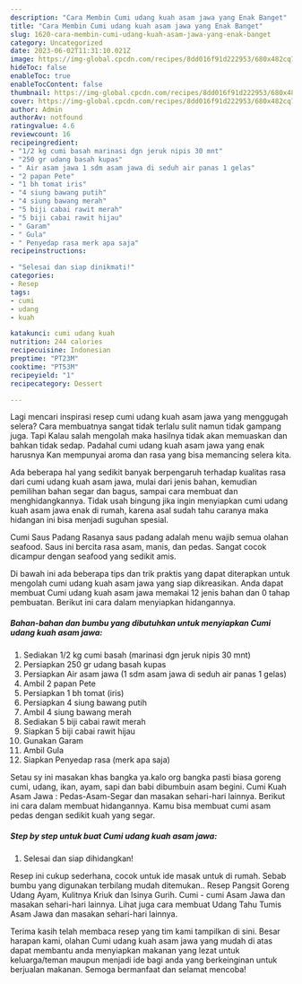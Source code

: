```yaml
---
description: "Cara Membin Cumi udang kuah asam jawa yang Enak Banget"
title: "Cara Membin Cumi udang kuah asam jawa yang Enak Banget"
slug: 1620-cara-membin-cumi-udang-kuah-asam-jawa-yang-enak-banget
category: Uncategorized
date: 2023-06-02T11:31:10.021Z
image: https://img-global.cpcdn.com/recipes/8dd016f91d222953/680x482cq70/cumi-udang-kuah-asam-jawa-foto-resep-utama.jpg
hideToc: false
enableToc: true
enableTocContent: false
thumbnail: https://img-global.cpcdn.com/recipes/8dd016f91d222953/680x482cq70/cumi-udang-kuah-asam-jawa-foto-resep-utama.jpg
cover: https://img-global.cpcdn.com/recipes/8dd016f91d222953/680x482cq70/cumi-udang-kuah-asam-jawa-foto-resep-utama.jpg
author: Admin
authorAv: notfound
ratingvalue: 4.6
reviewcount: 16
recipeingredient:
- "1/2 kg cumi basah marinasi dgn jeruk nipis 30 mnt"
- "250 gr udang basah kupas"
- " Air asam jawa 1 sdm asam jawa di seduh air panas 1 gelas"
- "2 papan Pete"
- "1 bh tomat iris"
- "4 siung bawang putih"
- "4 siung bawang merah"
- "5 biji cabai rawit merah"
- "5 biji cabai rawit hijau"
- " Garam"
- " Gula"
- " Penyedap rasa merk apa saja"
recipeinstructions:

- "Selesai dan siap dinikmati!"
categories:
- Resep
tags:
- cumi
- udang
- kuah

katakunci: cumi udang kuah 
nutrition: 244 calories
recipecuisine: Indonesian
preptime: "PT23M"
cooktime: "PT53M"
recipeyield: "1"
recipecategory: Dessert

---
```



Lagi mencari inspirasi resep cumi udang kuah asam jawa yang menggugah selera? Cara membuatnya sangat tidak terlalu sulit namun tidak gampang juga. Tapi Kalau salah mengolah maka hasilnya tidak akan memuaskan dan bahkan tidak sedap. Padahal cumi udang kuah asam jawa yang enak harusnya Kan mempunyai aroma dan rasa yang bisa memancing selera kita.


Ada beberapa hal yang sedikit banyak berpengaruh terhadap kualitas rasa dari cumi udang kuah asam jawa, mulai dari jenis bahan, kemudian pemilihan bahan segar dan bagus, sampai cara membuat dan menghidangkannya. Tidak usah bingung jika ingin menyiapkan cumi udang kuah asam jawa enak di rumah, karena asal sudah tahu caranya maka hidangan ini bisa menjadi suguhan spesial.

Cumi Saus Padang Rasanya saus padang adalah menu wajib semua olahan seafood. Saus ini bercita rasa asam, manis, dan pedas. Sangat cocok dicampur dengan seafood yang sedikit amis.


Di bawah ini ada beberapa tips dan trik praktis yang dapat diterapkan untuk mengolah cumi udang kuah asam jawa yang siap dikreasikan. Anda dapat membuat Cumi udang kuah asam jawa memakai 12 jenis bahan dan 0 tahap pembuatan. Berikut ini cara dalam menyiapkan hidangannya.

<!--inarticleads1-->

##### Bahan-bahan dan bumbu yang dibutuhkan untuk menyiapkan Cumi udang kuah asam jawa:

1. Sediakan 1/2 kg cumi basah (marinasi dgn jeruk nipis 30 mnt)
1. Persiapkan 250 gr udang basah kupas
1. Persiapkan  Air asam jawa (1 sdm asam jawa di seduh air panas 1 gelas)
1. Ambil 2 papan Pete
1. Persiapkan 1 bh tomat (iris)
1. Persiapkan 4 siung bawang putih
1. Ambil 4 siung bawang merah
1. Sediakan 5 biji cabai rawit merah
1. Siapkan 5 biji cabai rawit hijau
1. Gunakan  Garam
1. Ambil  Gula
1. Siapkan  Penyedap rasa (merk apa saja)


Setau sy ini masakan khas bangka ya.kalo org bangka pasti biasa goreng cumi, udang, ikan, ayam, sapi dan babi dibumbuin asam begini. Cumi Kuah Asam Jawa : Pedas-Asam-Segar dan masakan sehari-hari lainnya. Berikut ini cara dalam membuat hidangannya. Kamu bisa membuat cumi asam pedas dengan sedikit kuah yang segar. 

<!--inarticleads2-->

##### Step by step untuk buat Cumi udang kuah asam jawa:


1. Selesai dan siap dihidangkan!

Resep ini cukup sederhana, cocok untuk ide masak untuk di rumah. Sebab bumbu yang digunakan terbilang mudah ditemukan.. Resep Pangsit Goreng Udang Ayam, Kulitnya Kriuk dan Isinya Gurih. Cumi - cumi Asam Jawa dan masakan sehari-hari lainnya. Lihat juga cara membuat Udang Tahu Tumis Asam Jawa dan masakan sehari-hari lainnya. 

Terima kasih telah membaca resep yang tim kami tampilkan di sini. Besar harapan kami, olahan Cumi udang kuah asam jawa yang mudah di atas dapat membantu anda menyiapkan makanan yang lezat untuk keluarga/teman maupun menjadi ide bagi anda yang berkeinginan untuk berjualan makanan. Semoga bermanfaat dan selamat mencoba!
